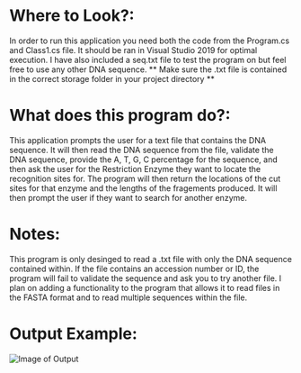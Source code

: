 # Where to Look?:
In order to run this application you need both the code from the Program.cs and Class1.cs file. It should be ran in Visual Studio 2019 for optimal execution. I have also included a seq.txt file to test the program on but feel free to use any other DNA sequence. ** Make sure the .txt file is contained in the correct storage folder in your project directory **

# What does this program do?:

This application prompts the user for a text file that contains the DNA sequence. It will then read the DNA sequence from the file, validate the DNA sequence, provide the A, T, G, C percentage for the sequence, and then ask the user for the Restriction Enzyme they want to locate the recognition sites for. The program will then return the locations of the cut sites for that enzyme and the lengths of the fragements produced. It will then prompt the user if they want to search for another enzyme.

# Notes:

This program is only desinged to read a .txt file with only the DNA sequence contained within. If the file contains an accession number or ID, the program will fail to validate the sequence and ask you to try another file. I plan on adding a functionality to the program that allows it to read files in the FASTA format and to read multiple sequences within the file. 

# Output Example:
![Image of Output](https://github.com/srusher/Restriction-Enzyme-Site-Locator/blob/master/Output/Output2.png)
